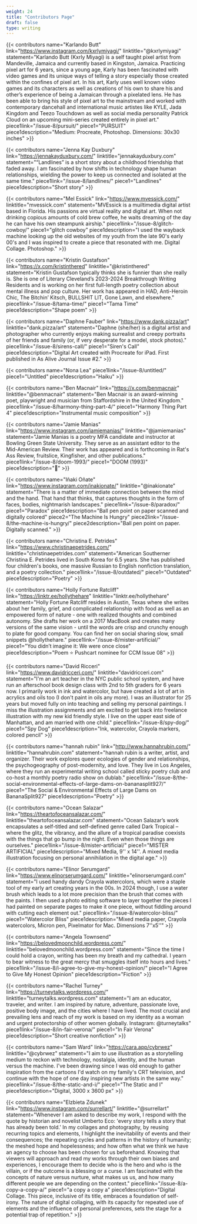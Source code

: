 ```yaml
---
weight: 24
title: "Contributors Page"
draft: false
type: writing
---
```


{{< contributors name="Karlando Butt" link="https://www.instagram.com/kxrlymiyagi/" linktitle="@kxrlymiyagi" statement="Karlando Butt (Kxrly Miyagi) is a self taught pixel artist from Mandeville, Jamaica and currently based in Kingston, Jamaica. Practicing pixel art for 6 years, since a young age, Karly has been fascinated with video games and its unique ways of telling a story especially those created within the confines of pixel art. In his art, Karly uses well known video games and its characters as well as creations of his own to share his and other’s experience of being a Jamaican through a pixelated lens. He has been able to bring his style of pixel art to the mainstream and worked with contemporary dancehall and international music artistes like KYLE, Jada Kingdom and Teezo Touchdown as well as social media personality Patrick Cloud on an upcoming mini-series created entirely in pixel art." piece1link="/issue-8/pursuit/" piece1="PURSUIT" piece1description="Medium: Procreate, Photoshop. Dimensions: 30x30 inches" >}}

{{< contributors name="Jenna Kay Duxbury" link="https://jennakayduxbury.com/" linktitle="jennakayduxbury.com" statement="“Landlines” is a short story about a childhood friendship that faded away. I am fascinated by how shifts in technology shape human relationships, wielding the power to keep us connected and isolated at the same time." piece1link="/issue-8/landlines/" piece1="Landlines" piece1description="Short story" >}}

{{< contributors name="Mel Essick" link="https://www.mvessick.com/" linktitle="mvessick.com" statement="MVEssick is a muiltimedia digital artist based in Florida. His passions are virtual reality and digital art. When not drinking copious amounts of cold brew coffee, he waits dreaming of the day he can have his own steampunk airship." piece1link="/issue-8/glitch-cowboy/" piece1="glitch cowboy" piece1description="I used the wayback machine looking up the old websites of my youth from the late 90's early 00's and I was inspired to create a piece that resonated with me. Digital Collage. Photoshop." >}}

{{< contributors name="Kristin Gustafson" link="https://x.com/kristinthered" linktitle="@kristinthered" statement="Kristin Gustafson typically thinks she is funnier than she really is. She is one of Literary Cleveland’s 2023-2024 Breakthrough Writing Residents and is working on her first full-length poetry collection about mental illness and pop culture. Her work has appeared in HAD, Anti-Heroin Chic, The Bitchin’ Kitsch, BULLSHIT LIT, Gone Lawn, and elsewhere." piece1link="/issue-8/tama-time/" piece1="Tama Time" piece1description="Shape poem" >}}

{{< contributors name="Daphne Fauber" link="https://www.dank.pizza/art" linktitle="dank.pizza/art" statement="Daphne (she/her) is a digital artist and photographer who currently enjoys making surrealist and creepy portraits of her friends and family (or, if very desperate for a model, stock photos)." piece1link="/issue-8/sirens-call/" piece1="Siren's Call" piece1description="Digital Art created with Procreate for iPad. First published in As Alive Journal Issue #2." >}}

{{< contributors name="Nona Lea" piece1link="/issue-8/untitled/" piece1="Untitled" piece1description="Haiku" >}}

{{< contributors name="Ben Macnair" link="https://x.com/benmacnair" linktitle="@benmacnair" statement="Ben Macnair is an award-winning poet, playwright and musician from Staffordshire in the United Kingdom." piece1link="/issue-8/harmony-thing-part-4/" piece1="Harmony Thing Part 4" piece1description="Instrumental music composition" >}}

{{< contributors name="Jamie Manias" link="https://www.instagram.com/jamiemanias/" linktitle="@jamiemanias" statement="Jamie Manias is a poetry MFA candidate and instructor at Bowling Green State University. They serve as an assistant editor to the Mid-American Review. Their work has appeared and is forthcoming in Rat's Ass Review, fruitslice, Kingfisher, and other publications." piece1link="/issue-8/doom-1993/" piece1="DOOM (1993)" piece1description="🤖" >}}

{{< contributors name="Iñaki Oñate" link="https://www.instagram.com/inakionate/" linktitle="@inakionate" statement="There is a matter of immediate connection between the mind and the hand. That hand that thinks, that captures thoughts in the form of faces, bodies, nightmarish landscapes." piece1link="/issue-8/paradox/" piece1="Paradox" piece1description="Ball pen point on paper scanned and digitally colored" piece2="The Machine Is Hungry" piece2link="/issue-8/the-machine-is-hungry/" piece2description="Ball pen point on paper. Digitally scanned." >}}

{{< contributors name="Christina E. Petrides" link="https://www.christinaepetrides.com/" linktitle="christinaepetrides.com" statement="American Southerner Christina E. Petrides lived in South Korea for 6.5 years. She has published four children's books, one massive Russian to English nonfiction translation, and a poetry collection." piece1link="/issue-8/outdated/" piece1="Outdated" piece1description="Poetry" >}}

{{< contributors name="Holly Fortune Ratcliff" link="https://linktr.ee/hollythehare" linktitle="linktr.ee/hollythehare" statement="Holly Fortune Ratcliff resides in Austin, Texas where she writes about her family, grief, and complicated relationship with food as well as an empowered form of nature - one with realized thoughts and combined autonomy. She drafts her work on a 2017 MacBook and creates many versions of the same vision - until the words are crisp and crunchy enough to plate for good company. You can find her on social sharing slow, small snippets @hollythehare." piece1link="/issue-8/mister-artificial/" piece1="You didn’t imagine it: We were once close" piece1description="Poem ⭐ Pushcart nominee for CCM Issue 08" >}}

{{< contributors name="David Ricceri" link="https://www.davidricceri.com/" linktitle="davidricceri.com" statement="I'm an art teacher in the NYC public school system, and have run an afterschool book design class with 2nd to 5th graders for 6 years now. I primarily work in ink and watercolor, but have created a lot of art in acrylics and oils too (I don't paint in oils any more). I was an illustrator for 25 years but moved fully on into teaching and selling my personal paintings. I miss the illustration assignments and am excited to get back into freelance illustration with my new kid friendly style. I live on the upper east side of Manhattan, and am married with one child." piece1link="/issue-8/spy-dog/" piece1="Spy Dog" piece1description="Ink, watercolor, Crayola markers, colored pencil" >}}

{{< contributors name="hannah rubin" link="http://www.hannahrubin.com/" linktitle="hannahrubin.com" statement="hannah rubin is a writer, artist, and organizer. Their work explores queer ecologies of gender and relationships, the psychogeography of post-modernity, and love. They live in Los Angeles, where they run an experimental writing school called sticky poetry club and co-host a monthly poetry radio show on dublab." piece1link="/issue-8/the-social-environmental-effects-of-large-dams-on-bananasplit927/" piece1="The Social & Environmental Effects of Large Dams on BananaSplit927" piece1description="Poetry" >}}

{{< contributors name="Ocean Salazar" link="https://theartofoceansalazar.com/" linktitle="theartofoceansalazar.com" statement="Ocean Salazar’s work encapsulates a self-titled and self-defined genre called Dark Tropical – where the glitz, the vibrancy, and the allure of a tropical paradise coexists with the things that go bump in the night. Even when those things are ourselves." piece1link="/issue-8/mister-artificial/" piece1="MISTER ARTIFICIAL" piece1description="Mixed Media, 9'' x 14''. A mixed media illustration focusing on personal annihilation in the digital age." >}}

{{< contributors name="Elinor Serumgard" link="https://www.elinorserumgard.com/" linktitle="elinorserumgard.com" statement="I used handy dandy Crayola watercolors, which were a staple tool of my early art creating years in the 00s. In 2024 though, I use a water brush which leads to a lot more precision than the brush that comes with the paints. I then used a photo editing software to layer together the pieces I had painted on separate pages to make it one piece, without fiddling around with cutting each element out." piece1link="/issue-8/watercolor-bliss/" piece1="Watercolor Bliss" piece1description="Mixed media paper, Crayola watercolors, Micron pen, Pixelmator for Mac. Dimensions 7''x5''" >}}

{{< contributors name="Angela Townsend" link="https://belovedmoonchild.wordpress.com/" linktitle="belovedmoonchild.wordpress.com" statement="Since the time I could hold a crayon, writing has been my breath and my cathedral. I yearn to bear witness to the great mercy that smuggles itself into hours and lives." piece1link="/issue-8/i-agree-to-give-my-honest-opinion/" piece1="I Agree to Give My Honest Opinion" piece1description="Fiction" >}}

{{< contributors name="Rachel Turney" link="https://turneytalks.wordpress.com/" linktitle="turneytalks.wordpress.com" statement="I am an educator, traveler, and writer. I am inspired by nature, adventure, passionate love, positive body image, and the cities where I have lived. The most crucial and prevailing lens and reach of my work is based on my identity as a woman and urgent protectorship of other women globally. Instagram: @turneytalks" piece1link="/issue-8/in-fair-verona/" piece1="In Fair Verona" piece1description="Short creative nonfiction" >}}

{{< contributors name="Sam Ward" link="https://cara.app/cybrwez" linktitle="@cybrwez" statement="I aim to use illustration as a storytelling medium to reckon with technology, nostalgia, identity, and the human versus the machine. I've been drawing since I was old enough to gather inspiration from the cartoons I'd watch on my family's CRT television, and continue with the hope of one day inspiring new artists in the same way." piece1link="/issue-8/the-static-and-i/" piece1="The Static and I" piece1description="Digital, 3000 x 3600 px" >}}

{{< contributors name="Elzbieta Zdunek" link="https://www.instagram.com/surrellart/" linktitle="@surrellart" statement="Whenever I am asked to describe my work, I respond with the quote by historian and novelist Umberto Eco: 'every story tells a story that has already been told.' In my collages and photography, by reusing recurring topics and elements, I highlight the inevitability of events and their consequences; the repeating cycles and patterns in the history of humanity; the meshed hope and hopelessness; and how often what we think we have an agency to choose has been chosen for us beforehand. Knowing that viewers will approach and read my works through their own biases and experiences, I encourage them to decide who is the hero and who is the villain, or if the outcome is a blessing or a curse. I am fascinated with the concepts of nature versus nurture, what makes us us, and how many different people we are depending on the context." piece1link="/issue-8/a-copy-a-copy-a/" piece1="a copy a copy a" piece1description="Digital Collage. This piece, inclusive of its title, embraces a foundation of self-irony. The nature of digital collaging, with its capacity for repeated use of elements and the influence of personal preferences, sets the stage for a potential trap of repetition." >}}
